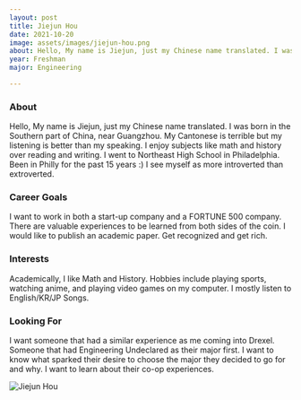 ```yaml
---
layout: post
title: Jiejun Hou 
date: 2021-10-20
image: assets/images/jiejun-hou.png
about: Hello, My name is Jiejun, just my Chinese name translated. I was born in the Southern part of China, near Guangzhou. My Cantonese is terrible but my listening is better than my speaking. I enjoy subjects like math and history over reading and writing. I went to Northeast High School in Philadelphia. Been in Philly for the past 15 years :) I see myself as more introverted than extroverted.
year: Freshman
major: Engineering

---
```


### About

Hello, My name is Jiejun, just my Chinese name translated. I was born in the Southern part of China, near Guangzhou. My Cantonese is terrible but my listening is better than my speaking. I enjoy subjects like math and history over reading and writing. I went to Northeast High School in Philadelphia. Been in Philly for the past 15 years :) I see myself as more introverted than extroverted.

### Career Goals

I want to work in both a start-up company and a FORTUNE 500 company. There are valuable experiences to be learned from both sides of the coin. I would like to publish an academic paper. Get recognized and get rich.

### Interests

Academically, I like Math and History. Hobbies include playing sports, watching anime, and playing video games on my computer. I mostly listen to English/KR/JP Songs.

### Looking For

I want someone that had a similar experience as me coming into Drexel. Someone that had Engineering Undeclared as their major first. I want to know what sparked their desire to choose the major they decided to go for and why. I want to learn about their co-op experiences.

<div class="text-center my-5">
    <img src="{ ../assets/images/jiejun-hou.png | absolute_url }" alt="Jiejun Hou" class="rounded post-img" />
</div>
